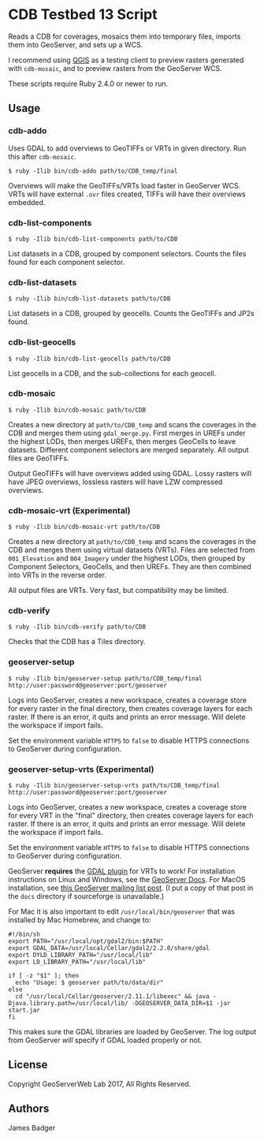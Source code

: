# CDB Testbed 13 Script

Reads a CDB for coverages, mosaics them into temporary files, imports them into GeoServer, and sets up a WCS.

I recommend using [QGIS](http://qgis.org/en/site/) as a testing client to preview rasters generated with `cdb-mosaic`, and to preview rasters from the GeoServer WCS.

These scripts require Ruby 2.4.0 or newer to run.

## Usage

### cdb-addo

Uses GDAL to add overviews to GeoTIFFs or VRTs in given directory. Run this after `cdb-mosaic`.

    $ ruby -Ilib bin/cdb-addo path/to/CDB_temp/final

Overviews will make the GeoTIFFs/VRTs load faster in GeoServer WCS. VRTs will have external `.ovr` files created, TIFFs will have their overviews embedded.

### cdb-list-components

    $ ruby -Ilib bin/cdb-list-components path/to/CDB

List datasets in a CDB, grouped by component selectors. Counts the files found for each component selector.

### cdb-list-datasets

    $ ruby -Ilib bin/cdb-list-datasets path/to/CDB

List datasets in a CDB, grouped by geocells. Counts the GeoTIFFs and JP2s found.

### cdb-list-geocells

    $ ruby -Ilib bin/cdb-list-geocells path/to/CDB

List geocells in a CDB, and the sub-collections for each geocell.

### cdb-mosaic

    $ ruby -Ilib bin/cdb-mosaic path/to/CDB

Creates a new directory at `path/to/CDB_temp` and scans the coverages in the CDB and merges them using `gdal_merge.py`. First merges in UREFs under the highest LODs, then merges UREFs, then merges GeoCells to leave datasets. Different component selectors are merged separately. All output files are GeoTIFFs.

Output GeoTIFFs will have overviews added using GDAL. Lossy rasters will have JPEG overviews, lossless rasters will have LZW compressed overviews.

### cdb-mosaic-vrt (Experimental)

    $ ruby -Ilib bin/cdb-mosaic-vrt path/to/CDB

Creates a new directory at `path/to/CDB_temp` and scans the coverages in the CDB and merges them using virtual datasets (VRTs). Files are selected from `001_Elevation` and `004_Imagery` under the highest LODs, then grouped by Component Selectors, GeoCells, and then UREFs. They are then combined into VRTs in the reverse order.

All output files are VRTs. Very fast, but compatibility may be limited.

### cdb-verify

    $ ruby -Ilib bin/cdb-verify path/to/CDB

Checks that the CDB has a Tiles directory.

### geoserver-setup

    $ ruby -Ilib bin/geoserver-setup path/to/CDB_temp/final http://user:password@geoserver:port/geoserver

Logs into GeoServer, creates a new workspace, creates a coverage store for every raster in the final directory, then creates coverage layers for each raster. If there is an error, it quits and prints an error message. Will delete the workspace if import fails.

Set the environment variable `HTTPS` to `false` to disable HTTPS connections to GeoServer during configuration.

### geoserver-setup-vrts (Experimental)

    $ ruby -Ilib bin/geoserver-setup-vrts path/to/CDB_temp/final http://user:password@geoserver:port/geoserver

Logs into GeoServer, creates a new workspace, creates a coverage store for every VRT in the "final" directory, then creates coverage layers for each raster. If there is an error, it quits and prints an error message. Will delete the workspace if import fails.

Set the environment variable `HTTPS` to `false` to disable HTTPS connections to GeoServer during configuration.

GeoServer **requires** the [GDAL plugin](http://geoserver.org/release/stable/) for VRTs to work! For installation instructions on Linux and Windows, see the [GeoServer Docs](http://docs.geoserver.org/latest/en/user/data/raster/gdal.html). For MacOS installation, see [this GeoServer mailing list post](https://sourceforge.net/p/geoserver/mailman/message/35747192/). (I put a copy of that post in the `docs` directory if sourceforge is unavailable.)

For Mac it is also important to edit `/usr/local/bin/geoserver` that was installed by Mac Homebrew, and change to:

```shell
#!/bin/sh
export PATH="/usr/local/opt/gdal2/bin:$PATH"
export GDAL_DATA=/usr/local/Cellar/gdal2/2.2.0/share/gdal
export DYLD_LIBRARY_PATH="/usr/local/lib"
export LD_LIBRARY_PATH="/usr/local/lib"

if [ -z "$1" ]; then
  echo "Usage: $ geoserver path/to/data/dir"
else
  cd "/usr/local/Cellar/geoserver/2.11.1/libexec" && java -Djava.library.path=/usr/local/lib/ -DGEOSERVER_DATA_DIR=$1 -jar start.jar
fi
```

This makes sure the GDAL libraries are loaded by GeoServer. The log output from GeoServer _will_ specify if GDAL loaded properly or not.

## License

Copyright GeoServerWeb Lab 2017, All Rights Reserved.

## Authors

James Badger
